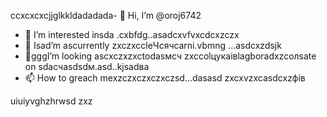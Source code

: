 ccxcxcxcjjglkkldadadada- 👋 Hi, I’m @oroj6742
- 👀 I’m interested insda .cxbfdg..asadcxvfvxcdcxzczx
- 🌱 Isad’m ascurrently zxczxccleЧсячсarni.vbmng ...asdcxzdsjk
- 💞️gggI’m looking ascxczxzxctodasмсч zxccolцукаівlagboradxzcолsate on sdaсчasdsdм.asd..kjsadва
- 📫 How to greach mexzczxczxczxczsd...dasasd
zxcxvzxcasdcxzфів
<!---sadasdasdasd
oroj6742/oroj6742 is a ✨ special ✨ repository because its `README.md` (this file) appears on your GitHub profifbdle.
You can click the Preview link to take a ladsook at your changes.vdf
--->
uiuiyvghzhrwsd
zxz
